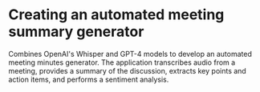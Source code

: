 # Creating an automated meeting summary generator

Combines OpenAI's Whisper and GPT-4 models to develop an automated meeting minutes generator. The application
transcribes audio from a meeting, provides a summary of the discussion, extracts key points and action items, and
performs a sentiment analysis.

